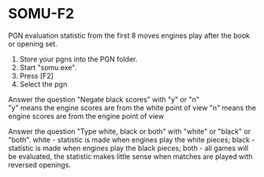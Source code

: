 # SOMU-F2
PGN evaluation statistic from the first 8 moves engines play after the book or opening set.

1. Store your pgns into the PGN folder.
2. Start "somu.exe".
3. Press [F2]
4. Select the pgn

Answer the question "Negate black scores" with "y" or "n"  
"y" means the engine scores are from the white point of view
"n" means the engine scores are from the engine point of view

Answer the question "Type white, black or both" with "white" or "black" or "both".
white - statistic is made when engines play the white pieces;
black - statistic is made when engines play the black pieces;
both  - all games will be evaluated, the statistic makes little sense when matches are played with reversed openings.
